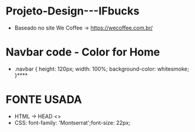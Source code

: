# Projeto-Design---IFbucks
- Baseado no site We Coffee -> https://wecoffee.com.br/
# Navbar code - Color for Home
- .navbar {
    height: 120px;
    width: 100%;
    background-color: whitesmoke;
}****
# FONTE USADA
- HTML -> HEAD <<link href='https://fonts.googleapis.com/css?family=Montserrat' rel='stylesheet'>>
- CSS: font-family: 'Montserrat';font-size: 22px;
